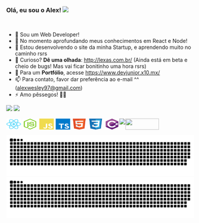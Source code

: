 ### Olá, eu sou o Alex! <img src="https://c.tenor.com/fSsxftCb8w0AAAAi/pikachu-running.gif" width="30">

<br>

- 🔭 Sou um Web Developer!
- 🌱 No momento aprofundando meus conhecimentos em React e Node!
- 👯 Estou desenvolvendo o site da minha Startup, e aprendendo muito no caminho rsrs
- 🤔 Curioso? **Dê uma olhada**: http://lexas.com.br/ (Ainda está em beta e cheio de bugs! Mas vai ficar bonitinho uma hora rsrs)
- 💬 Para um **Portfólio**, acesse https://www.devjunior.x10.mx/
- 📫 Para contato, favor dar preferência ao e-mail ^^ (alexwesley97@gmail.com) 
- ⚡ Amo pêssegos! 🍑💕

<div>
<img height="180em" src="https://github-readme-stats.vercel.app/api?username=Secscy&show_icons=true&theme=react&include_all_commits=true&count_private=true"/>
<img height="180em" src="https://github-readme-stats.vercel.app/api/top-langs/?username=Secscy&layout=compact&langs_count=16&theme=react"/>
</div>


<div style="display:inline-block;"><br>
    <img align="center" alt="Alex-React" height="30" width="40" src="https://raw.githubusercontent.com/devicons/devicon/master/icons/react/react-original.svg" style="max-width: 100%;">
    <img align="center" alt="Alex-Node" height="30" width="40" src="https://raw.githubusercontent.com/devicons/devicon/master/icons/nodejs/nodejs-original.svg" style="max-width: 100%;">
    <img align="center" alt="Alex-Js" height="30" width="40" src="https://raw.githubusercontent.com/devicons/devicon/master/icons/javascript/javascript-plain.svg" style="max-width: 100%;">
    <img align="center" alt="Alex-Ts" height="30" width="40" src="https://raw.githubusercontent.com/devicons/devicon/master/icons/typescript/typescript-plain.svg" style="max-width: 100%;">
    <img align="center" alt="Alex-HTML" height="30" width="40" src="https://raw.githubusercontent.com/devicons/devicon/master/icons/html5/html5-original.svg" style="max-width: 100%;">
    <img align="center" alt="Alex-CSS" height="30" width="40" src="https://raw.githubusercontent.com/devicons/devicon/master/icons/css3/css3-original.svg" style="max-width: 100%;">
    <img align="center" alt="Alex-Csharp" height="30" width="40" src="https://raw.githubusercontent.com/devicons/devicon/master/icons/csharp/csharp-original.svg" style="max-width: 100%;">

<a href="https://www.linkedin.com/in/devjunior/">
    <img align="right" src="https://site.groupe-psa.com/content/uploads/sites/9/2016/12/white-background-2.jpg" height="30" width="90">
</a>
    
<a href="https://www.linkedin.com/in/devjunior/">
    <img align="right" src="https://img.shields.io/badge/-LinkedIn-%230077B5?style=for-the-badge&amp;logo=linkedin&amp;logoColor=white">
</a>
    

    
</div>


<div id="cobrinha">

![github contribution grid snake animation](https://raw.githubusercontent.com/platane/platane/output/github-contribution-grid-snake-dark.svg#gh-dark-mode-only)![github contribution grid snake animation](https://raw.githubusercontent.com/platane/platane/output/github-contribution-grid-snake.svg#gh-light-mode-only)    
</div>
